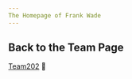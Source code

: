 ```yaml
---
The Homepage of Frank Wade
---
```



##  Back to the Team Page 
  [Team202](https://egr314-2025-s-202.github.io/team202.github.io/) 🚀



